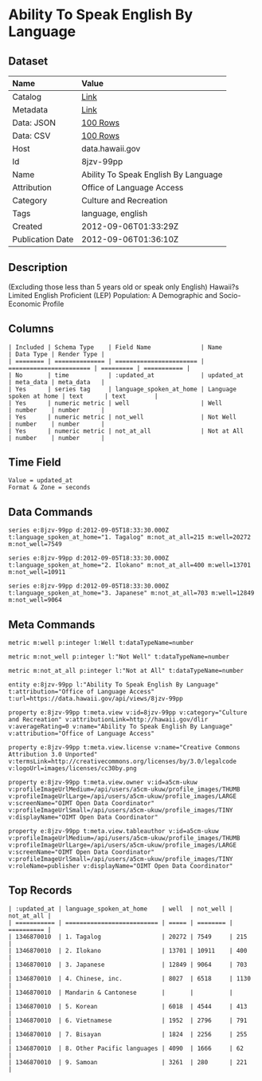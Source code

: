 # Ability To Speak English By Language

## Dataset

| Name | Value |
| :--- | :---- |
| Catalog | [Link](https://catalog.data.gov/dataset/ability-to-speak-english-by-language-791d1) |
| Metadata | [Link](https://data.hawaii.gov/api/views/8jzv-99pp) |
| Data: JSON | [100 Rows](https://data.hawaii.gov/api/views/8jzv-99pp/rows.json?max_rows=100) |
| Data: CSV | [100 Rows](https://data.hawaii.gov/api/views/8jzv-99pp/rows.csv?max_rows=100) |
| Host | data.hawaii.gov |
| Id | 8jzv-99pp |
| Name | Ability To Speak English By Language |
| Attribution | Office of Language Access |
| Category | Culture and Recreation |
| Tags | language, english |
| Created | 2012-09-06T01:33:29Z |
| Publication Date | 2012-09-06T01:36:10Z |

## Description

(Excluding those less than 5 years old or speak only English) Hawaii?s Limited English Proficient (LEP) Population: A Demographic and Socio-Economic Profile

## Columns

```ls
| Included | Schema Type    | Field Name              | Name                    | Data Type | Render Type |
| ======== | ============== | ======================= | ======================= | ========= | =========== |
| No       | time           | :updated_at             | updated_at              | meta_data | meta_data   |
| Yes      | series tag     | language_spoken_at_home | Language spoken at home | text      | text        |
| Yes      | numeric metric | well                    | Well                    | number    | number      |
| Yes      | numeric metric | not_well                | Not Well                | number    | number      |
| Yes      | numeric metric | not_at_all              | Not at All              | number    | number      |
```

## Time Field

```ls
Value = updated_at
Format & Zone = seconds
```

## Data Commands

```ls
series e:8jzv-99pp d:2012-09-05T18:33:30.000Z t:language_spoken_at_home="1. Tagalog" m:not_at_all=215 m:well=20272 m:not_well=7549

series e:8jzv-99pp d:2012-09-05T18:33:30.000Z t:language_spoken_at_home="2. Ilokano" m:not_at_all=400 m:well=13701 m:not_well=10911

series e:8jzv-99pp d:2012-09-05T18:33:30.000Z t:language_spoken_at_home="3. Japanese" m:not_at_all=703 m:well=12849 m:not_well=9064
```

## Meta Commands

```ls
metric m:well p:integer l:Well t:dataTypeName=number

metric m:not_well p:integer l:"Not Well" t:dataTypeName=number

metric m:not_at_all p:integer l:"Not at All" t:dataTypeName=number

entity e:8jzv-99pp l:"Ability To Speak English By Language" t:attribution="Office of Language Access" t:url=https://data.hawaii.gov/api/views/8jzv-99pp

property e:8jzv-99pp t:meta.view v:id=8jzv-99pp v:category="Culture and Recreation" v:attributionLink=http://hawaii.gov/dlir v:averageRating=0 v:name="Ability To Speak English By Language" v:attribution="Office of Language Access"

property e:8jzv-99pp t:meta.view.license v:name="Creative Commons Attribution 3.0 Unported" v:termsLink=http://creativecommons.org/licenses/by/3.0/legalcode v:logoUrl=images/licenses/cc30by.png

property e:8jzv-99pp t:meta.view.owner v:id=a5cm-ukuw v:profileImageUrlMedium=/api/users/a5cm-ukuw/profile_images/THUMB v:profileImageUrlLarge=/api/users/a5cm-ukuw/profile_images/LARGE v:screenName="OIMT Open Data Coordinator" v:profileImageUrlSmall=/api/users/a5cm-ukuw/profile_images/TINY v:displayName="OIMT Open Data Coordinator"

property e:8jzv-99pp t:meta.view.tableauthor v:id=a5cm-ukuw v:profileImageUrlMedium=/api/users/a5cm-ukuw/profile_images/THUMB v:profileImageUrlLarge=/api/users/a5cm-ukuw/profile_images/LARGE v:screenName="OIMT Open Data Coordinator" v:profileImageUrlSmall=/api/users/a5cm-ukuw/profile_images/TINY v:roleName=publisher v:displayName="OIMT Open Data Coordinator"
```

## Top Records

```ls
| :updated_at | language_spoken_at_home    | well  | not_well | not_at_all | 
| =========== | ========================== | ===== | ======== | ========== | 
| 1346870010  | 1. Tagalog                 | 20272 | 7549     | 215        | 
| 1346870010  | 2. Ilokano                 | 13701 | 10911    | 400        | 
| 1346870010  | 3. Japanese                | 12849 | 9064     | 703        | 
| 1346870010  | 4. Chinese, inc.           | 8027  | 6518     | 1130       | 
| 1346870010  | Mandarin & Cantonese       |       |          |            | 
| 1346870010  | 5. Korean                  | 6018  | 4544     | 413        | 
| 1346870010  | 6. Vietnamese              | 1952  | 2796     | 791        | 
| 1346870010  | 7. Bisayan                 | 1824  | 2256     | 255        | 
| 1346870010  | 8. Other Pacific languages | 4090  | 1666     | 62         | 
| 1346870010  | 9. Samoan                  | 3261  | 280      | 221        | 
```